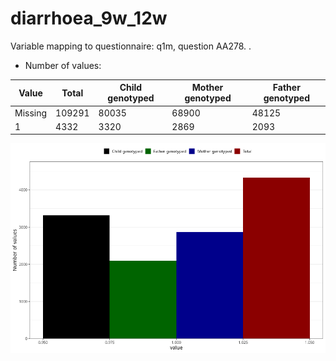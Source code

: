 # diarrhoea_9w_12w
Variable mapping to questionnaire: q1m, question AA278.
.
- Number of values:

| Value | Total | Child genotyped | Mother genotyped | Father genotyped |
| ----- | ----- | --------------- | ---------------- | ---------------- |
| Missing | 109291 | 80035 | 68900 | 48125 |
| 1 | 4332 | 3320 | 2869 |2093 |



![](diarrhoea_9w_12w_n.png)




